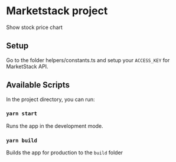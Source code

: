 # Marketstack project

Show stock price chart

## Setup
Go to the folder helpers/constants.ts and setup your `ACCESS_KEY` for MarketStack API.


## Available Scripts

In the project directory, you can run:

### `yarn start`

Runs the app in the development mode.

### `yarn build`

Builds the app for production to the `build` folder
